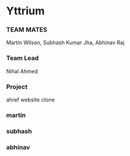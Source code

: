 # Yttrium
### TEAM MATES
Martin Wilson,
Subhash Kumar Jha,
Abhinav Raj
### Team Lead 
Nihal Ahmed
### Project
ahref website clone
### martin

### subhash

### abhinav

